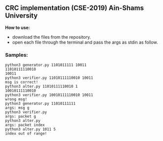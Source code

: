 ## CRC implementation (CSE-2019) Ain-Shams University

**How to use:**
- download the files from the repository.
- open each file through the terminal and pass the args as stdin as follow.

### Samples:

```
python3 generator.py 1101011111 10011
11010111110010
10011
python3 verifier.py 11010111110010 10011
msg is correct!
python3 alter.py 11010111110010 1
10010111110010
python3 verifier.py 10010111110010 10011
wrong msg!
python3 generator.py 11010111111
args: msg g
python3 verifier.py 
args: packet g
python3 alter.py
args: packet index
python3 alter.py 1011 5
index out of range!
```
